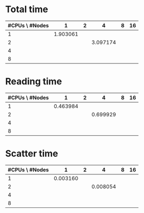# Total time
| #CPUs \ #Nodes   | 1  | 2 | 4 | 8 | 16 |
|---|---|---|---|---|---|
| 1 | 1.903061  |   |   |   |   |
| 2 |   |   | 3.097174 |   |   |
| 4 |   |   |   |   |   |
| 8 |   |   |   |   |   |

# Reading time
| #CPUs \ #Nodes   | 1  | 2 | 4 | 8 | 16 |
|---|---|---|---|---|---|
| 1 | 0.463984 |   |   |   |   |
| 2 |   |   | 0.699929 |   |   |
| 4 |   |   |   |   |   |
| 8 |   |   |   |   |   |

# Scatter time
| #CPUs \ #Nodes   | 1  | 2 | 4 | 8 | 16 |
|---|---|---|---|---|---|
| 1 | 0.003160 |   |   |   |   |
| 2 |   |   | 0.008054 |   |   |
| 4 |   |   |   |   |   |
| 8 |   |   |   |   |   |